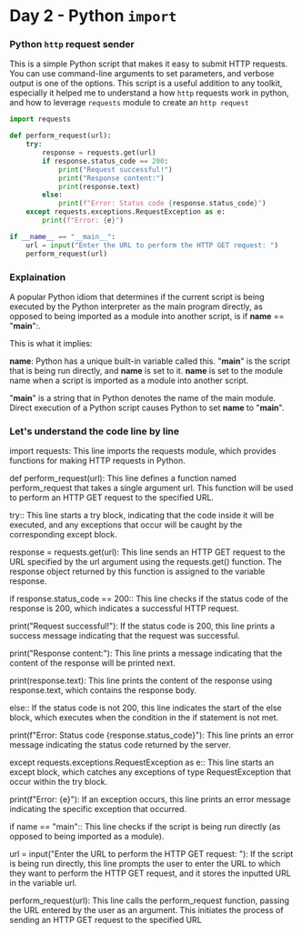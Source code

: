 # Day 2 - Python `import` 

### Python `http` request sender

This is a simple Python script that makes it easy to submit HTTP requests. You can use command-line arguments to set parameters, and verbose output is one of the options. This script is a useful addition to any toolkit, especially it helped me to understand a how `http` requests work in python, and how to leverage `requests` module to create an `http request`

```python
import requests

def perform_request(url):
    try:
        response = requests.get(url)
        if response.status_code == 200:
            print("Request successful!")
            print("Response content:")
            print(response.text)
        else:
            print(f"Error: Status code {response.status_code}")
    except requests.exceptions.RequestException as e:
        print(f"Error: {e}")

if __name__ == "__main__":
    url = input("Enter the URL to perform the HTTP GET request: ")
    perform_request(url)

```

### Explaination 

A popular Python idiom that determines if the current script is being executed by the Python interpreter as the main program directly, as opposed to being imported as a module into another script, is if __name__ == "__main__":.

This is what it implies:

__name__: Python has a unique built-in variable called this. "__main__" is the script that is being run directly, and __name__ is set to it. __name__ is set to the module name when a script is imported as a module into another script.

"__main__" is a string that in Python denotes the name of the main module. Direct execution of a Python script causes Python to set __name__ to "__main__".

### Let's understand the code line by line

import requests: This line imports the requests module, which provides functions for making HTTP requests in Python.

def perform_request(url): This line defines a function named perform_request that takes a single argument url. This function will be used to perform an HTTP GET request to the specified URL.

try:: This line starts a try block, indicating that the code inside it will be executed, and any exceptions that occur will be caught by the corresponding except block.

response = requests.get(url): This line sends an HTTP GET request to the URL specified by the url argument using the requests.get() function. The response object returned by this function is assigned to the variable response.

if response.status_code == 200:: This line checks if the status code of the response is 200, which indicates a successful HTTP request.

print("Request successful!"): If the status code is 200, this line prints a success message indicating that the request was successful.

print("Response content:"): This line prints a message indicating that the content of the response will be printed next.

print(response.text): This line prints the content of the response using response.text, which contains the response body.

else:: If the status code is not 200, this line indicates the start of the else block, which executes when the condition in the if statement is not met.

print(f"Error: Status code {response.status_code}"): This line prints an error message indicating the status code returned by the server.

except requests.exceptions.RequestException as e:: This line starts an except block, which catches any exceptions of type RequestException that occur within the try block.

print(f"Error: {e}"): If an exception occurs, this line prints an error message indicating the specific exception that occurred.

if name == "main":: This line checks if the script is being run directly (as opposed to being imported as a module).

url = input("Enter the URL to perform the HTTP GET request: "): If the script is being run directly, this line prompts the user to enter the URL to which they want to perform the HTTP GET request, and it stores the inputted URL in the variable url.

perform_request(url): This line calls the perform_request function, passing the URL entered by the user as an argument. This initiates the process of sending an HTTP GET request to the specified URL
